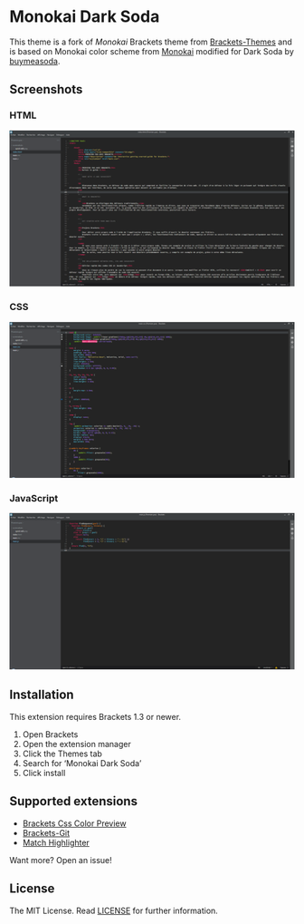 Monokai Dark Soda
===

This theme is a fork of _Monokai_ Brackets theme from [Brackets-Themes](https://github.com/Brackets-Themes/Monokai) and is based on Monokai color scheme from [Monokai](http://www.monokai.nl/blog/2006/07/15/textmate-color-theme/) modified for Dark Soda by [buymeasoda](https://github.com/buymeasoda/soda-theme/).

Screenshots
---

### HTML
![HTML](screenshots/html.png)

### CSS
![HTML](screenshots/css.png)

### JavaScript
![HTML](screenshots/js.png)

Installation
---

This extension requires Brackets 1.3 or newer.

1. Open Brackets
2. Open the extension manager
3. Click the Themes tab
4. Search for ‘Monokai Dark Soda’
5. Click install

Supported extensions
---
* [Brackets Css Color Preview](https://github.com/cmgddd/Brackets-css-color-preview)
* [Brackets-Git](https://github.com/zaggino/brackets-git)
* [Match Highlighter](https://github.com/gintau/bracket-match-highlighter)

Want more? Open an issue!

License
---

The MIT License. Read [LICENSE](LICENSE) for further information.

